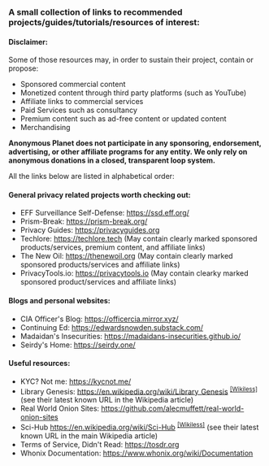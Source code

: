 ### A small collection of links to recommended projects/guides/tutorials/resources of interest:

#### Disclaimer:

Some of those resources may, in order to sustain their project, contain or propose:
- Sponsored commercial content
- Monetized content through third party platforms (such as YouTube)
- Affiliate links to commercial services
- Paid Services such as consultancy
- Premium content such as ad-free content or updated content
- Merchandising

**Anonymous Planet does not participate in any sponsoring, endorsement, advertising, or other affiliate programs for any entity. We only rely on anonymous donations in a closed, transparent loop system.**

All the links below are listed in alphabetical order:

#### General privacy related projects worth checking out:
- EFF Surveillance Self-Defense: <https://ssd.eff.org/>
- Prism-Break: <https://prism-break.org/>
- Privacy Guides: <https://privacyguides.org> 
- Techlore: <https://techlore.tech> (May contain clearly marked sponsored products/services, premium content, and affiliate links)
- The New Oil: <https://thenewoil.org> (May contain clearly marked sponsored products/services and affiliate links)
- PrivacyTools.io: <https://privacytools.io> (May contain clearky marked sponsored product/services and affiliate links)

#### Blogs and personal websites:

- CIA Officer's Blog: <https://officercia.mirror.xyz/>
- Continuing Ed: <https://edwardsnowden.substack.com/>
- Madaidan's Insecurities: <https://madaidans-insecurities.github.io/>
- Seirdy's Home: <https://seirdy.one/>

#### Useful resources:

- KYC? Not me: <https://kycnot.me/>
- Library Genesis: <https://en.wikipedia.org/wiki/Library_Genesis> <sup>[[Wikiless]](https://wikiless.org/wiki/Library_Genesis)</sup> (see their latest known URL in the Wikipedia article)
- Real World Onion Sites: <https://github.com/alecmuffett/real-world-onion-sites>
- Sci-Hub <https://en.wikipedia.org/wiki/Sci-Hub> <sup>[[Wikiless]](https://wikiless.org/wiki/Sci-Hub)</sup> (see their latest known URL in the main Wikipedia article)
- Terms of Service, Didn't Read: <https://tosdr.org>
- Whonix Documentation: <https://www.whonix.org/wiki/Documentation>
